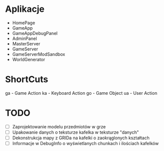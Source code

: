 # Aplikacje

- HomePage
- GameApp
- GameAppDebugPanel
- AdminPanel
- MasterServer
- GameServer
- GameServerModSandbox
- WorldGenerator

# ShortCuts

ga - Game Action
ka - Keyboard Action
go - Game Object
ua - User Action

# TODO

- [ ] Zaprojektowanie modelu przedmiotów w grze
- [ ] Upakowanie danych o teksturze kafelka w teksturze "danych"
- [ ] Dekonstrukcja mapy z GRIDa na kafelki o zaokrąglonych kształtach
- [ ] Informacje w DebugInfo o wyświetlanych chunkach i ilościach kafelków

